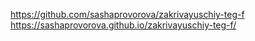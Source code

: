 https://github.com/sashaprovorova/zakrivayuschiy-teg-f  
https://sashaprovorova.github.io/zakrivayuschiy-teg-f/
